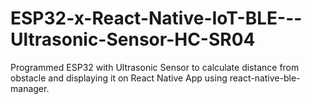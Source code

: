 # ESP32-x-React-Native-IoT-BLE---Ultrasonic-Sensor-HC-SR04

Programmed ESP32 with Ultrasonic Sensor to calculate distance from obstacle and displaying it on React Native App using react-native-ble-manager.
